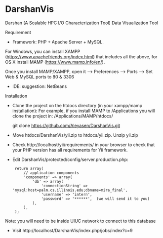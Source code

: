 # DarshanVis
Darshan (A Scalable HPC I/O Characterization Tool) Data Visualization Tool

Requirement
 - Framework: PHP + Apache Server + MySQL. 
   
For Windows, you can install XAMPP (https://www.apachefriends.org/index.html) that includes all the above, for OS X install MAMP (https://www.mamp.info/en/). 

Once you install MAMP/XAMPP, open it --> Preferences --> Ports --> Set Web & MySQL ports to 80 & 3306

 - IDE: suggestion: NetBeans
 
Installation
 - Clone the project on the htdocs directory (in your xampp/mamp installation): For example, if you install MAMP to /Applications you will clone the project in: /Applications/MAMP/htdocs/
 
    git clone https://github.com/Aleyasen/DarshanVis.git

 - Move htdocs/DarshanVis/yii.zip to htdocs/yii.zip.  Unzip yii.zip
 - Check http://localhost/yii/requirements/ in your browser to check that your PHP version has all requirements for Yii framework.
 - Edit DarshanVis/protected/config/server.production.php: 
 

        return array(
        	// application components
        	'components' => array(
        		'db' => array(
        			'connectionString' => 'mysql:host=palm.cs.illinois.edu;dbname=mira_final',
        			'username' => 'intern',
        			'password' => '******',  (we will send it to you)
        		),
        	),
        );

 
 Note: you will need to be inside UIUC network to connect to this database

 - Visit http://localhost/DarshanVis/index.php/jobs/index?c=9
